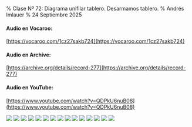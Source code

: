 % Clase Nº 72: Diagrama unifilar tablero. Desarmamos tablero.
% Andrés Imlauer
% 24 Septiembre 2025



#### Audio en Vocaroo:

[https://vocaroo.com/1cz27sakb724](https://vocaroo.com/1cz27sakb724)

#### Audio en Archive:

[https://archive.org/details/record-277](https://archive.org/details/record-277)

#### Audio en YouTube:

[https://www.youtube.com/watch?v=QDPkU6nuB08](https://www.youtube.com/watch?v=QDPkU6nuB08)

![](https://blogger.googleusercontent.com/img/b/R29vZ2xl/AVvXsEgC9mlBKGs5FVji7bq3kcL0leVEReFIn4zP4eBzpcQaYpXaYE7RnjXQkxDMLfGmWTmnW1xvxL_AuZ-b4sS7uMdoNvFhIiMOJHqMt8zuooyyHzIFODvqG3OsEk-NPCaZq3U3C-8Twf4csSxythFYnDwXyZ5kXkWMrj8Q5Zub3YiwrXcnpB0s-S7M-XxT8Gw/s4160/IMG_20250924_184343385_HDR.jpg)
![](https://blogger.googleusercontent.com/img/b/R29vZ2xl/AVvXsEg3E_QCg_RGAAz78_TU6QYDi1JW3Ma3wkXKzl16-j0WZupYk1W5Ws22XCjIcNIHOQEPw3XnXQ8mgIti4rRY75Z5_O5N_nvTgvtNKskJHIRy7AsNVKGkkVxWKh-i3eEk4w4WHLRVo50xnf6Y5G0yy1tjn6bvaEAZJ9UBOWKnguJ19K7zLISAH4bSWzvgHGs/s4160/IMG_20250924_184400319.jpg)
![](https://blogger.googleusercontent.com/img/b/R29vZ2xl/AVvXsEj9UyKJyLi6ht4WQDgjKejJljHL2BC9IAZTILp1YSczINCNUm47EtMlBxlfLsRKdROsgnANOQ7ydoUqv6bAhobcxBPa6_-T-bJ4ypBHu8kITf3BwKRJxTNDJ0RDB36lQSg14ozv8eMs5m_R8C2s1BfAUDnE6EiNvppGoqS16oyrJtFzRAsqXwb31X8UoJo/s4160/IMG_20250924_190256854_BURST000_COVER_TOP.jpg)
![](https://blogger.googleusercontent.com/img/b/R29vZ2xl/AVvXsEi5M-ccml8x2n3zyFPLCpjkebhGP5SnRVfbyBpjrbjuHX_HKhDxFUWfQQZobDoJ-FydCV66PmiKa33n1yR1s58Vcj9ku-WJFJm_PlxzJ1aD2C5DXlQFQEa5dxT-ZtCoI9_hPx8Op_UczgMbtX-d_kxmCxITjpmlmy0CpJxNWZ2UiSUP6-BPKO8c1HucPFU/s4160/IMG_20250924_190256854_BURST001.jpg)
![](https://blogger.googleusercontent.com/img/b/R29vZ2xl/AVvXsEj9VuPIND0JoQ1AAhX3elirk5aiHhbvVtQzY1G3czryb81imH5x6oQZ0vBOoumoC4w1ky1rB0T7_aR6E9jMwxr5FZMcUdsQuXncu1SBgb5H73B39FWEJbVZIImAhr_A9W9q7H9wx_ug18voykIGnQnc-3BX3EVb6qW1gxyW6ycFjVE8DUACRo9APy_xG1Q/s4160/IMG_20250924_191058869.jpg)
![](https://blogger.googleusercontent.com/img/b/R29vZ2xl/AVvXsEhl4r2meyL7fumJS3qOodIHOEkdAXrjZDpMzr3cMlNeI82uetygOuAGdEwTCRKPRBNWjHLUQcGEK4Su3Pghgea_aK1E3kCdYulh3vLqBCj9AH8Fdr9DRUw1ALMBUkEA6IKpmYYNHL5IyGp_u1I-jWdl5Bt7lUTUb6i78aXObnvuYLeT_8HwGvm6h_AQXFw/s4160/IMG_20250924_191447358.jpg)
![](https://blogger.googleusercontent.com/img/b/R29vZ2xl/AVvXsEjX9uD-kBjpSQpc35csNSzQmSMeoa8WreLH0HaoUc72rsZ-maajt0-u9-M_prUFqcKV7t3C8xYv0SLjUYAyYn5cVVmMXscSWPnbbFqhsz3dDWjBsc4mbIVyy-NjYAosia7uX24AEid8g4s6VI3h-hqafCxiFtdE1aCuIFLUArkwTsnawd40Chs_x81axHg/s4160/IMG_20250924_191503032.jpg)
![](https://blogger.googleusercontent.com/img/b/R29vZ2xl/AVvXsEimh_Q0M4ty0j0pclZzfZutmxBDmkISROvNgjE0w1EIbrJDYTwhp0VFW-GBpf3YzSNlIy5TA1kYrLuFCO2mR0WKsmcG32eXT3_mu0c6uRGoei5-anTVmlTdn-0XNYqNhkQbMZs4zuZuqb04qL3ILRQ0wvurqxcM1irQqC6_DMG0CeyO-sUgsalAvMJgOC4/s4160/IMG_20250924_191506044.jpg)
![](https://blogger.googleusercontent.com/img/b/R29vZ2xl/AVvXsEihPgc8cupivqeIpmu55av2gA0rh3Z83i3IvfSiY7QS3RzQZlDXXVW6XOo9u0nap97uevwWp9hzjy8XyeXxRWeekXgEdmw2rxiJQN3-Kpe9kX0429gMrycOb1Xp-jTg0cKOJED39VM1dCxb-Aw5BmNSp-H2FyX23LLKG_1EJf74uHxWOkk-UqtTDOy86vQ/s4160/IMG_20250924_192117792_HDR.jpg)
![](https://blogger.googleusercontent.com/img/b/R29vZ2xl/AVvXsEjgE4zu4hPRpkiEHiSK0x90q__-3YvNZxnez2IYHO3uANQuzeCfSEjEN6foDtJh_ThvH9u6ZXhAXphQ7kDGNkTJaYGU09XtWqVGg078Ew4tBO_H-OJiCaOBUIedTv3i2_gvVYubyu6uHkzF_-jnZ6ZY9xnRXjii4QWZkBfjE_LQXzNGAHyNrIoUejbmH1M/s4160/IMG_20250924_192119614.jpg)
![](https://blogger.googleusercontent.com/img/b/R29vZ2xl/AVvXsEgN-1P4QtOpL-SHQTjoaQsopMA1KMFTvWBWI0P6V4JUqblAPaFCYcG0_z3RCUFQEKUvGMJOVpcYTQeQjEbttTGNdC0fu1HBXbNYpYxywPv2v98ZxiidRo_kFDbqpAvDzwpU9t6CXg7RMe1pxfYNxWLLkKC-akBsii0g7jbAK3W8dzF3kHU_XkVZALQyr84/s4160/IMG_20250924_192655287.jpg)
![](https://blogger.googleusercontent.com/img/b/R29vZ2xl/AVvXsEh39z5lAmdz7fUEHN7DkT-fDHBF65LWYupuZs9a2idYtWwK8CO33ccl-oFCMEK_8LtYgXwUL7wHbcjfSk2lnq8tn6o-NXc8YIGGo-24iRWoy8UWCKQQ0P3aPJeT9nuaOROtdWebb_Pi_mUMWH5d1Q2Lsixe389jmUl94BjpF2E_qarrjSM6-YPMj4jU7T8/s4160/IMG_20250924_201107664.jpg)
![](https://blogger.googleusercontent.com/img/b/R29vZ2xl/AVvXsEgGz4mVDO4c7CXaQKQO-rqibyuAnmTc1MOH7T0Gh1j5PJb77kRa-itl9gGb6AMmk41fxbTo3EzmZtvy7e9lQ1HQKfx0WrW2vEkuuLX183QoaOMJyNdpWx32kPSQ7V9kl_I7d78G3lrxqEFMcgVkmDv-qJeuQ950ApA5S-WpGjNwgrKbuNGnCup0QkDsvgU/s4160/IMG_20250924_201206545.jpg)
![](https://blogger.googleusercontent.com/img/b/R29vZ2xl/AVvXsEhlmQ8Tbl59hZMadU7RXhVlV-L2CUN_T2nKObdmlE65NTHUm0NI5LXCixCHJx5wqedjBm7decHAG9eQpC8ZurnOPrBUSrt6mhq5HxbO76ECZCFt-iMhNxWopTRFMQLvSlPqQEzQduz6Xop2JIXLFhutpjKJe7Xsp2OEg6ecbI554Ad47a492YEYYNwWMLE/s4160/IMG_20250924_201220173.jpg)
![](https://blogger.googleusercontent.com/img/b/R29vZ2xl/AVvXsEh5_p6x-VAqPrCMf6h4US9HsrkY6U1Iy7ZJsMd44fEugkHuueQuT5ZVLW66GVWt6STOWUgkSvCV5R3jA6gx5-P_zrdKhOaVhtUk1qwSrQcMLOaL7FjZ-LnFOUDnGD962TeWCN7EBV3WHqSPoRXoQrNqt-EALfX8mKijOlMC0ZhqcAJ5GFn8hAcdiZ5i5y0/s4160/IMG_20250924_201526062.jpg)
